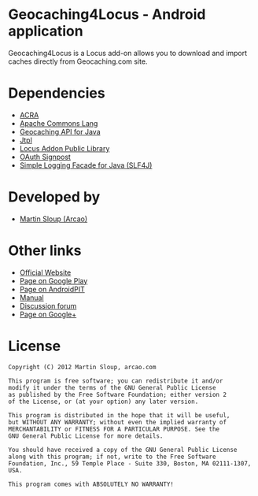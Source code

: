 Geocaching4Locus - Android application
======================================

Geocaching4Locus is a Locus add-on allows you to download and import caches directly from Geocaching.com site.

Dependencies
============

* [ACRA][07]
* [Apache Commons Lang][02]
* [Geocaching API for Java][01]
* [Jtpl][04]
* [Locus Addon Public Library][06]
* [OAuth Signpost][03]
* [Simple Logging Facade for Java (SLF4J)][05]


Developed by
============

* [Martin Sloup (Arcao)](http://arcao.com)

Other links
============

* [Official Website](http://geocaching4locus.eu/)
* [Page on Google Play](https://play.google.com/store/apps/details?id=com.arcao.geocaching4locus)
* [Page on AndroidPIT](http://www.androidpit.com/en/android/market/apps/app/com.arcao.geocaching4locus/Locus-addon-Geocaching)
* [Manual](http://geocaching4locus.eu/manual/)
* [Discussion forum](http://forum.asamm.cz/viewtopic.php?f=26&t=549)
* [Page on Google+](https://plus.google.com/104753360614230872185)

License
=======

    Copyright (C) 2012 Martin Sloup, arcao.com

    This program is free software; you can redistribute it and/or
    modify it under the terms of the GNU General Public License
    as published by the Free Software Foundation; either version 2
    of the License, or (at your option) any later version.
    
    This program is distributed in the hope that it will be useful,
    but WITHOUT ANY WARRANTY; without even the implied warranty of
    MERCHANTABILITY or FITNESS FOR A PARTICULAR PURPOSE. See the
    GNU General Public License for more details.
    
    You should have received a copy of the GNU General Public License
    along with this program; if not, write to the Free Software
    Foundation, Inc., 59 Temple Place - Suite 330, Boston, MA 02111-1307, USA.
    
    This program comes with ABSOLUTELY NO WARRANTY!




 [01]: https://github.com/arcao/geocaching-api
 [02]: http://commons.apache.org/lang/
 [03]: http://code.google.com/p/oauth-signpost/
 [04]: http://jtpl.sourceforge.net/
 [05]: http://www.slf4j.org/
 [06]: http://code.google.com/p/android-locus-map/
 [07]: http://code.google.com/p/acra/